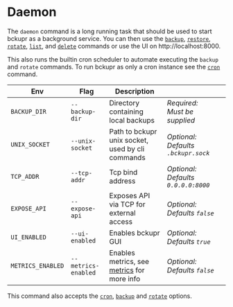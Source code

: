 # Daemon

The `daemon` command is a long running task that should be used to start bckupr as a background service. You can then use the [`backup`](backup.md), [`restore`](restore.md), [`rotate`](rotate.md), [`list`](list.md), and [`delete`](delete.md) commands or use the UI on http://localhost:8000.

This also runs the builtin cron scheduler to automate executing the `backup` and `rotate` commands. To run bckupr as only a cron instance see the [`cron`](cron.md) command.

|Env|Flag|Description|||
|-|-|-|-|-|
|`BACKUP_DIR`|`--backup-dir`|Directory containing local backups|_Required: Must be supplied_|
|`UNIX_SOCKET`|`--unix-socket`|Path to bckupr unix socket, used by cli commands|_Optional: Defaults `.bckupr.sock`_|
|`TCP_ADDR`|`--tcp-addr`|Tcp bind address|_Optional: Defaults `0.0.0.0:8000`_|
|`EXPOSE_API`|`--expose-api`|Exposes API via TCP for external access|_Optional: Defaults `false`_|
|`UI_ENABLED`|`--ui-enabled`|Enables bckupr GUI|_Optional: Defaults `true`_|
|`METRICS_ENABLED`|`--metrics-enabled`|Enables metrics, see [metrics](../metrics.md) for more info|_Optional: Defaults `false`_|

This command also accepts the [`cron`](cron.md), [`backup`](backup.md) and [`rotate`](rotate.md) options.